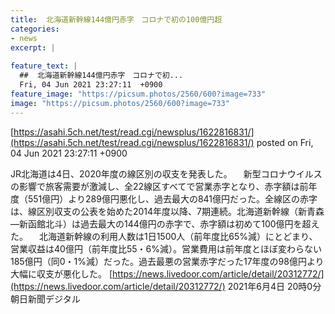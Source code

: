 ```yaml
---
title:  北海道新幹線144億円赤字　コロナで初の100億円超  
categories:
- news
excerpt: |
  
feature_text: |
  ##  北海道新幹線144億円赤字　コロナで初...
  Fri, 04 Jun 2021 23:27:11  +0900
feature_image: "https://picsum.photos/2560/600?image=733"
image: "https://picsum.photos/2560/600?image=733"
---
```


[https://asahi.5ch.net/test/read.cgi/newsplus/1622816831/](https://asahi.5ch.net/test/read.cgi/newsplus/1622816831/)
posted on Fri, 04 Jun 2021 23:27:11  +0900

<!--more-->

JR北海道は4日、2020年度の線区別の収支を発表した。 　新型コロナウイルスの影響で旅客需要が激減し、全22線区すべてで営業赤字となり、赤字額は前年度（551億円）より289億円悪化し、過去最大の841億円だった。全線区の赤字は、線区別収支の公表を始めた2014年度以降、7期連続。北海道新幹線（新青森—新函館北斗）は過去最大の144億円の赤字で、赤字額は初めて100億円を超えた。 　北海道新幹線の利用人数は1日1500人（前年度比65%減）にとどまり、営業収益は40億円（前年度比55・6%減）。営業費用は前年度とほぼ変わらない185億円（同0・1%減）だった。過去最悪の営業赤字だった17年度の98億円より大幅に収支が悪化した。 [https://news.livedoor.com/article/detail/20312772/](https://news.livedoor.com/article/detail/20312772/) 2021年6月4日 20時0分 朝日新聞デジタル
